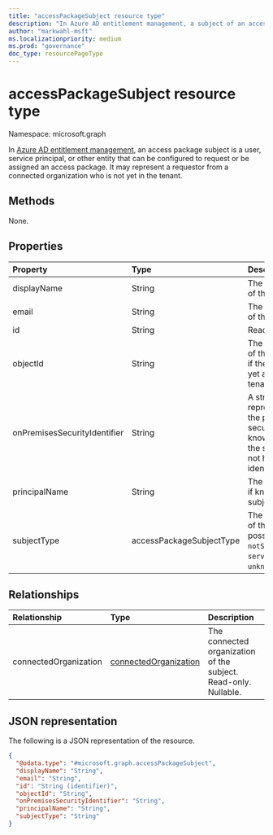 ```yaml
---
title: "accessPackageSubject resource type"
description: "In Azure AD entitlement management, a subject of an access package assignment."
author: "markwahl-msft"
ms.localizationpriority: medium
ms.prod: "governance"
doc_type: resourcePageType
---
```

# accessPackageSubject resource type

Namespace: microsoft.graph


In [Azure AD entitlement management](entitlementmanagement-overview.md), an access package subject is a user, service principal, or other entity that can be configured to request or be assigned an access package.  It may represent a requestor from a connected organization who is not yet in the tenant.

## Methods

None.
## Properties
|Property|Type|Description|
|:---|:---|:---|
|displayName|String|The display name of the subject.|
|email|String|The email address of the subject.|
|id|String|Read-only.|
|objectId|String|The object identifier of the subject. `null` if the subject is not yet a user in the tenant.|
|onPremisesSecurityIdentifier|String|A string representation of the principal's security identifier, if known, or `null` if the subject does not have a security identifier.|
|principalName|String|The principal name, if known, of the subject.|
|subjectType|accessPackageSubjectType|The resource type of the subject. The possible values are: `notSpecified`, `user`, `servicePrincipal`, `unknownFutureValue`.|

## Relationships
|Relationship|Type|Description|
|:---|:---|:---|
|connectedOrganization|[connectedOrganization](connectedorganization.md)|The connected organization of the subject. Read-only. Nullable.|

## JSON representation
The following is a JSON representation of the resource.
<!-- {
  "blockType": "resource",
  "keyProperty": "id",
  "@odata.type": "microsoft.graph.accessPackageSubject",
  "openType": false
}
-->
``` json
{
  "@odata.type": "#microsoft.graph.accessPackageSubject",
  "displayName": "String",
  "email": "String",
  "id": "String (identifier)",
  "objectId": "String",
  "onPremisesSecurityIdentifier": "String",
  "principalName": "String",
  "subjectType": "String"
}
```

